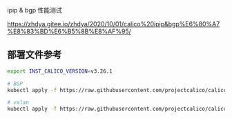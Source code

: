 ipip & bgp 性能测试

https://zhdya.gitee.io/zhdya/2020/10/01/calico%20ipip&bgp%E6%80%A7%E8%83%BD%E6%B5%8B%E8%AF%95/

## 部署文件参考

```bash
export INST_CALICO_VERSION=v3.26.1

# BGP
kubectl apply -f https://raw.githubusercontent.com/projectcalico/calico/${INST_CALICO_VERSION}/manifests/calico-vxlan.yaml

# vxlan
kubectl apply -f https://raw.githubusercontent.com/projectcalico/calico/${INST_CALICO_VERSION}/manifests/calico-vxlan.yaml
```

